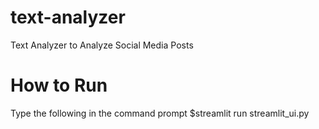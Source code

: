 # text-analyzer
Text Analyzer to Analyze Social Media Posts

# How to Run
Type the following in the command prompt
$streamlit run streamlit_ui.py
